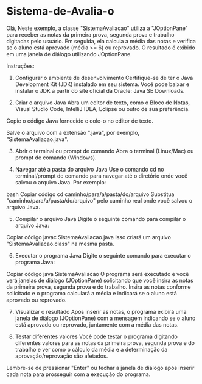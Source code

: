 # Sistema-de-Avalia-o

Olá, Neste exemplo, a classe "SistemaAvaliacao" utiliza a "JOptionPane" para receber as notas da primeira prova, segunda prova e trabalho digitadas pelo usuário. Em seguida, ela calcula a média das notas e verifica se o aluno está aprovado (média >= 6) ou reprovado. O resultado é exibido em uma janela de diálogo utilizando JOptionPane.

Instruções:

1. Configurar o ambiente de desenvolvimento
Certifique-se de ter o Java Development Kit (JDK) instalado em seu sistema. Você pode baixar e instalar o JDK a partir do site oficial da Oracle: Java SE Downloads.

2. Criar o arquivo Java
Abra um editor de texto, como o Bloco de Notas, Visual Studio Code, IntelliJ IDEA, Eclipse ou outro de sua preferência.

Copie o código Java fornecido e cole-o no editor de texto.

Salve o arquivo com a extensão ".java", por exemplo, "SistemaAvaliacao.java".

3. Abrir o terminal ou prompt de comando
Abra o terminal (Linux/Mac) ou prompt de comando (Windows).

4. Navegar até a pasta do arquivo Java
Use o comando cd no terminal/prompt de comando para navegar até o diretório onde você salvou o arquivo Java. Por exemplo:

bash
Copiar código
cd caminho/para/a/pasta/do/arquivo
Substitua "caminho/para/a/pasta/do/arquivo" pelo caminho real onde você salvou o arquivo Java.

5. Compilar o arquivo Java
Digite o seguinte comando para compilar o arquivo Java:

Copiar código
javac SistemaAvaliacao.java
Isso criará um arquivo "SistemaAvaliacao.class" na mesma pasta.

6. Executar o programa Java
Digite o seguinte comando para executar o programa Java:

Copiar código
java SistemaAvaliacao
O programa será executado e você verá janelas de diálogo (JOptionPane) solicitando que você insira as notas da primeira prova, segunda prova e do trabalho. Insira as notas conforme solicitado e o programa calculará a média e indicará se o aluno está aprovado ou reprovado.

7. Visualizar o resultado
Após inserir as notas, o programa exibirá uma janela de diálogo (JOptionPane) com a mensagem indicando se o aluno está aprovado ou reprovado, juntamente com a média das notas.

8. Testar diferentes valores
Você pode testar o programa digitando diferentes valores para as notas da primeira prova, segunda prova e do trabalho e ver como o cálculo da média e a determinação da aprovação/reprovação são afetados.

Lembre-se de pressionar "Enter" ou fechar a janela de diálogo após inserir cada nota para prosseguir com a execução do programa.
